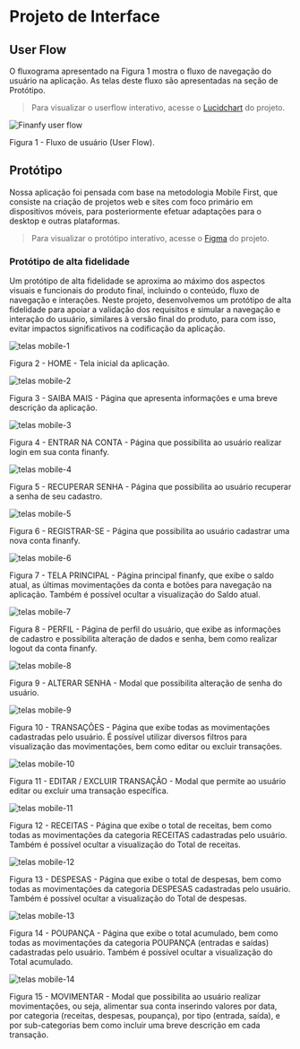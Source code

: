 
# Projeto de Interface

## User Flow

O fluxograma apresentado na Figura 1 mostra o fluxo de navegação do usuário na aplicação. As telas deste fluxo são apresentadas na seção de Protótipo.

> Para visualizar o userflow interativo, acesse o [Lucidchart](https://lucid.app/lucidchart/ef52eb77-5665-45a9-aca9-d6b2bd7eb325/edit?invitationId=inv_1edcfc31-fc3d-4896-bb2e-884b75b21930&page=0_0#) do projeto.

![Finanfy user flow](https://github.com/ICEI-PUC-Minas-PMV-ADS/pmv-ads-2023-2-e1-proj-web-t5-finanfy/assets/116202867/ac0c27ca-49f3-4f8b-a1b2-e751fac8d4fd)

Figura 1 - Fluxo de usuário (User Flow).

## Protótipo

Nossa aplicação foi pensada com base na metodologia Mobile First, que consiste na criação de projetos web e sites com foco primário em dispositivos móveis, para posteriormente efetuar adaptações para o desktop e outras plataformas.

> Para visualizar o protótipo interativo, acesse o [Figma](https://www.figma.com/proto/lgsNQ9gKcEb7RMU52G9YcX/Finanfy?page-id=498%3A877&type=design&node-id=519-733&viewport=422%2C281%2C0.2&t=FkkSr8RXuNm5JSAU-1&scaling=min-zoom&starting-point-node-id=519%3A733&mode=design) do projeto.

### Protótipo de alta fidelidade

Um protótipo de alta fidelidade se aproxima ao máximo dos aspectos visuais e funcionais do produto final, incluindo o conteúdo, fluxo de navegação e interações. Neste projeto, desenvolvemos um protótipo de alta fidelidade para apoiar a validação dos requisitos e simular a navegação e interação do usuário, similares à versão final do produto, para com isso, evitar impactos significativos na codificação da aplicação.

![telas mobile-1](https://github.com/ICEI-PUC-Minas-PMV-ADS/pmv-ads-2023-2-e1-proj-web-t5-finanfy/assets/116202867/4d54b5d9-3d1e-456f-9cb3-1371f10e1fb0)

Figura 2 - HOME - Tela inicial da aplicação.

![telas mobile-2](https://github.com/ICEI-PUC-Minas-PMV-ADS/pmv-ads-2023-2-e1-proj-web-t5-finanfy/assets/116202867/d0839d1c-20f7-4230-85f1-1942ee4b125d)

Figura 3 - SAIBA MAIS - Página que apresenta informações e uma breve descrição da aplicação.

![telas mobile-3](https://github.com/ICEI-PUC-Minas-PMV-ADS/pmv-ads-2023-2-e1-proj-web-t5-finanfy/assets/116202867/bb29627e-c953-4f88-974f-3f60ee2c5fbb)

Figura 4 - ENTRAR NA CONTA - Página que possibilita ao usuário realizar login em sua conta finanfy.

![telas mobile-4](https://github.com/ICEI-PUC-Minas-PMV-ADS/pmv-ads-2023-2-e1-proj-web-t5-finanfy/assets/116202867/f4530765-2ee2-4584-a61d-3c2bccdc4288)

Figura 5 - RECUPERAR SENHA - Página que possibilita ao usuário recuperar a senha de seu cadastro.

![telas mobile-5](https://github.com/ICEI-PUC-Minas-PMV-ADS/pmv-ads-2023-2-e1-proj-web-t5-finanfy/assets/116202867/8678ad7d-cabb-4bf9-b538-aba7d6a02078)

Figura 6 - REGISTRAR-SE - Página que possibilita ao usuário cadastrar uma nova conta finanfy.

![telas mobile-6](https://github.com/ICEI-PUC-Minas-PMV-ADS/pmv-ads-2023-2-e1-proj-web-t5-finanfy/assets/116202867/76ad0a72-7389-4e1b-a789-c1f77874b0c3)

Figura 7 - TELA PRINCIPAL - Página principal finanfy, que exibe o saldo atual, as últimas movimentações da conta e botões para navegação na aplicação. Também é possível ocultar a visualização do Saldo atual.

![telas mobile-7](https://github.com/ICEI-PUC-Minas-PMV-ADS/pmv-ads-2023-2-e1-proj-web-t5-finanfy/assets/116202867/da19a714-425c-4dac-9091-744319e21002)

Figura 8 - PERFIL - Página de perfil do usuário, que exibe as informações de cadastro e possibilita alteração de dados e senha, bem como realizar logout da conta finanfy.

![telas mobile-8](https://github.com/ICEI-PUC-Minas-PMV-ADS/pmv-ads-2023-2-e1-proj-web-t5-finanfy/assets/116202867/fcd9453a-b50a-4e03-b376-b5358700995b)

Figura 9 - ALTERAR SENHA - Modal que possibilita alteração de senha do usuário.

![telas mobile-9](https://github.com/ICEI-PUC-Minas-PMV-ADS/pmv-ads-2023-2-e1-proj-web-t5-finanfy/assets/116202867/832ac159-98dc-409f-8732-25820ba9ff54)

Figura 10 - TRANSAÇÕES - Página que exibe todas as movimentações cadastradas pelo usuário. É possível utilizar diversos filtros para visualização das movimentações, bem como editar ou excluir transações.

![telas mobile-10](https://github.com/ICEI-PUC-Minas-PMV-ADS/pmv-ads-2023-2-e1-proj-web-t5-finanfy/assets/116202867/cbb4f696-e199-4280-8de8-504bf96d743d)

Figura 11 - EDITAR / EXCLUIR TRANSAÇÃO - Modal que permite ao usuário editar ou excluir uma transação específica.

![telas mobile-11](https://github.com/ICEI-PUC-Minas-PMV-ADS/pmv-ads-2023-2-e1-proj-web-t5-finanfy/assets/116202867/e7f7b10b-cd1c-4ac9-9b3a-e7e00e878e4f)

Figura 12 - RECEITAS - Página que exibe o total de receitas, bem como todas as movimentações da categoria RECEITAS cadastradas pelo usuário. Também é possível ocultar a visualização do Total de receitas.

![telas mobile-12](https://github.com/ICEI-PUC-Minas-PMV-ADS/pmv-ads-2023-2-e1-proj-web-t5-finanfy/assets/116202867/5b7a796d-5464-4e0e-a75a-b7c5b2875254)

Figura 13 - DESPESAS - Página que exibe o total de despesas, bem como todas as movimentações da categoria DESPESAS cadastradas pelo usuário. Também é possível ocultar a visualização do Total de despesas.

![telas mobile-13](https://github.com/ICEI-PUC-Minas-PMV-ADS/pmv-ads-2023-2-e1-proj-web-t5-finanfy/assets/116202867/87c5ce89-d1cd-40fe-857d-795011fc2218)

Figura 14 - POUPANÇA - Página que exibe o total acumulado, bem como todas as movimentações da categoria POUPANÇA (entradas e saídas) cadastradas pelo usuário. Também é possível ocultar a visualização do Total acumulado.

![telas mobile-14](https://github.com/ICEI-PUC-Minas-PMV-ADS/pmv-ads-2023-2-e1-proj-web-t5-finanfy/assets/116202867/6a21f4cf-cdc3-4e36-b725-4940b83beac9)

Figura 15 - MOVIMENTAR - Modal que possibilita ao usuário realizar movimentações, ou seja, alimentar sua conta inserindo valores por data, por categoria (receitas, despesas, poupança), por tipo (entrada, saída), e por sub-categorias bem como incluir uma breve descrição em cada transação.




